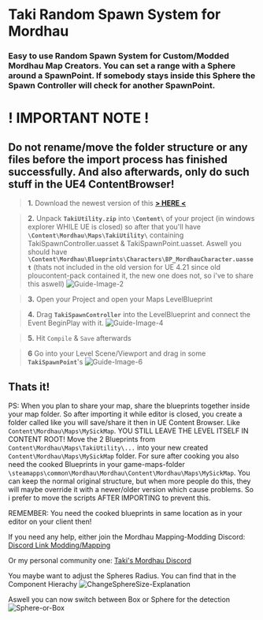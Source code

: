 # Taki Random Spawn System for Mordhau
### Easy to use Random Spawn System for Custom/Modded Mordhau Map Creators. You can set a range with a Sphere around a SpawnPoint. If somebody stays inside this Sphere the Spawn Controller will check for another SpawnPoint.

# ! IMPORTANT NOTE !
## Do not rename/move the folder structure or any files before the import process has finished successfully. And also afterwards, only do such stuff in the UE4 ContentBrowser!




> **1.** Download the newest version of this [**\> HERE <**](https://github.com/WaGi-Coding/TakiRandomSpawnForMordhau/releases)


> **2.** Unpack **`TakiUtility.zip`** into **`\Content\`** of your project (in windows explorer WHILE UE is closed) so after that you'll have **`\Content\Mordhau\Maps\TakiUtility\`** containing TakiSpawnController.uasset & TakiSpawnPoint.uasset. Aswell you should have **`\Content\Mordhau\Blueprints\Characters\BP_MordhauCharacter.uasset`** (thats not included in the old version for UE 4.21 since old ploucontent-pack contained it, the new one does not, so i've to share this aswell)
![Guide-Image-2](https://i.imgur.com/9XqEbQ9.jpg)

> **3.** Open your Project and open your Maps LevelBlueprint

> **4.** Drag **`TakiSpawnController`** into the LevelBlueprint and connect the Event BeginPlay with it.
![Guide-Image-4](https://i.imgur.com/4zMmaBM.jpg)

> **5.** Hit `Compile` & `Save` afterwards

> **6** Go into your Level Scene/Viewport and drag in some **`TakiSpawnPoint`**'s
![Guide-Image-6](https://i.imgur.com/vOCSpNQ.jpg)

## Thats it!

PS: When you plan to share your map, share the blueprints together inside your map folder. So after importing it while editor is closed, you create a folder called like you will save/share it then in UE Content Browser. Like `Content\Mordhau\Maps\MySickMap`. YOU STILL LEAVE THE LEVEL ITSELF IN CONTENT ROOT! Move the 2 Blueprints from `Content\Mordhau\Maps\TakiUtility\...` into your new created `Content\Mordhau\Maps\MySickMap` folder. For sure after cooking you also need the cooked Blueprints in your game-maps-folder `\steamapps\common\Mordhau\Mordhau\Content\Mordhau\Maps\MySickMap`. You can keep the normal original structure, but when more people do this, they will maybe override it with a newer/older version which cause problems. So i prefer to move the scripts AFTER IMPORTING to prevent this.


REMEMBER: You need the cooked blueprints in same location as in your editor on your client then!

If you need any help, either join the Mordhau Mapping-Modding Discord: [Discord Link Modding/Mapping](https://discord.gg/ZAW3nvK)

Or my personal community one: [Taki's Mordhau Discord](https://Discord.io/Taki)

You maybe want to adjust the Spheres Radius.
You can find that in the Component Hierachy
![ChangeSphereSize-Explanation](https://i.imgur.com/N9shS0T.jpg)

Aswell you can now switch between Box or Sphere for the detection
![Sphere-or-Box](https://i.imgur.com/yu1xCrg.jpg)
